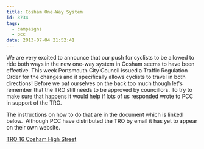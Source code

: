 ```yaml
---
title: Cosham One-Way System
id: 3734
tags:
  - campaigns
  - pcc
date: 2013-07-04 21:52:41
---
```


We are very excited to announce that our push for cyclists to be allowed to ride both ways in the new one-way system in Cosham seems to have been effective. This week Portsmouth City Council issued a Traffic Regulation Order for the changes and it specifically allows cyclists to travel in both directions! Before we pat ourselves on the back too much though let's remember that the TRO still needs to be approved by councillors. To try to make sure that happens it would help if lots of us responded wrote to PCC in support of the TRO.

The instructions on how to do that are in the document which is linked below.  Although PCC have distributed the TRO by email it has yet to appear on their own website.

[TRO 16 Cosham High Street](/public/assets/TRO-16-2013-Cosham-High-St-Area-PN1.pdf)